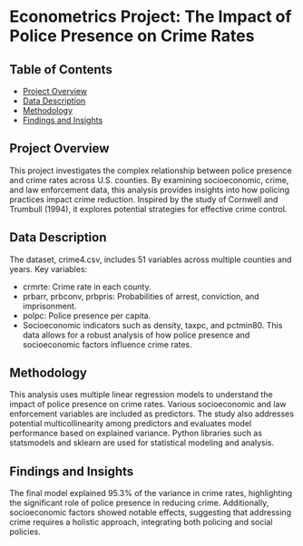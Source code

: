 # Econometrics Project: The Impact of Police Presence on Crime Rates

## Table of Contents
- [Project Overview](#project-overview)
- [Data Description](#data-description)
- [Methodology](#methodology)
- [Findings and Insights](#findings-and-insights)
  
## Project Overview
This project investigates the complex relationship between police presence and crime rates across U.S. counties. By examining socioeconomic, crime, and law enforcement data, this analysis provides insights into how policing practices impact crime reduction. Inspired by the study of Cornwell and Trumbull (1994), it explores potential strategies for effective crime control.
## Data Description
The dataset, crime4.csv, includes 51 variables across multiple counties and years. Key variables:
- crmrte: Crime rate in each county.
- prbarr, prbconv, prbpris: Probabilities of arrest, conviction, and imprisonment.
- polpc: Police presence per capita.
- Socioeconomic indicators such as density, taxpc, and pctmin80.
This data allows for a robust analysis of how police presence and socioeconomic factors influence crime rates.
## Methodology
This analysis uses multiple linear regression models to understand the impact of police presence on crime rates. Various socioeconomic and law enforcement variables are included as predictors. The study also addresses potential multicollinearity among predictors and evaluates model performance based on explained variance. Python libraries such as statsmodels and sklearn are used for statistical modeling and analysis.
## Findings and Insights
The final model explained 95.3% of the variance in crime rates, highlighting the significant role of police presence in reducing crime. Additionally, socioeconomic factors showed notable effects, suggesting that addressing crime requires a holistic approach, integrating both policing and social policies.
